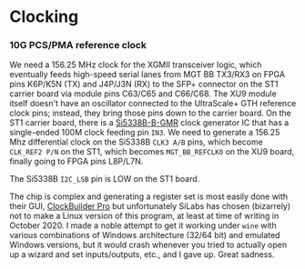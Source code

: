 # Clocking

### 10G PCS/PMA reference clock

We need a 156.25 MHz clock for the XGMII transceiver logic, which eventually feeds high-speed serial lanes from MGT BB TX3/RX3 on FPGA pins K6P/K5N (TX) and J4P/J3N (RX) to the SFP+ connector on the ST1 carrier board via module pins C63/C65 and C66/C68.
The XU9 module itself doesn't have an oscillator connected to the UltraScale+ GTH reference clock pins; instead, they bring those pins down to the carrier board.
On the ST1 carrier board, there is a [Si5338B-B-GMR](https://www.silabs.com/documents/public/data-sheets/Si5338.pdf) clock generator IC that has a single-ended 100M clock feeding pin `IN3`.
We need to generate a 156.25 Mhz differential clock on the Si5338B `CLK3 A/B` pins, which become `CLK_REF2 P/N` on the ST1, which becomes `MGT_BB_REFCLK0` on the XU9 board, finally going to FPGA pins L8P/L7N.

The Si5338B `I2C_LSB` pin is LOW on the ST1 board.

The chip is complex and generating a register set is most easily done with their GUI, [ClockBuilder Pro](https://www.silabs.com/products/development-tools/software/clockbuilder-pro-software) but unfortunately SiLabs has chosen (bizarrely) not to make a Linux version of this program, at least at time of writing in October 2020.
I made a noble attempt to get it working under `wine` with various combinations of Windows architecture (32/64 bit) and emulated Windows versions, but it would crash whenever you tried to actually open up a wizard and set inputs/outputs, etc., and I gave up. Great sadness.
